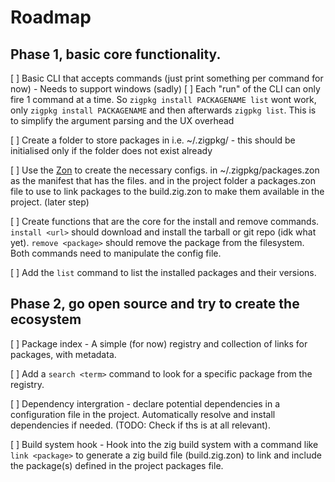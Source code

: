 # Roadmap

## Phase 1, basic core functionality.

[ ] Basic CLI that accepts commands (just print something per command for now) - Needs to support windows (sadly)
[ ] Each "run" of the CLI can only fire 1 command at a time. So `zigpkg install PACKAGENAME list` wont work, only `zigpkg install PACKAGENAME` and then afterwards `zigpkg list`. This is to simplify the argument parsing and the UX overhead 

[ ] Create a folder to store packages in i.e. ~/.zigpkg/ - this should be initialised only if the folder does not exist already

[ ] Use the [Zon](https://zon.dev/) to create the necessary configs. in ~/.zigpkg/packages.zon as the manifest that has the files. and in the project folder a packages.zon file to use to link packages to the build.zig.zon to make them available in the project. (later step)

[ ] Create functions that are the core for the install and remove commands. `install <url>` should download and install the tarball or git repo (idk what yet). `remove <package>` should remove the package from the filesystem. Both commands need to manipulate the config file.

[ ] Add the `list` command to list the installed packages and their versions.


## Phase 2, go open source and try to create the ecosystem

[ ] Package index - A simple (for now) registry and collection of links for packages, with metadata.

[ ] Add a `search <term>` command to look for a specific package from the registry.

[ ] Dependency intergration - declare potential dependencies in a configuration file in the project. Automatically resolve and install dependencies if needed. (TODO: Check if ths is at all relevant).

[ ] Build system hook - Hook into the zig build system with a command like `link <package>` to generate a zig build file (build.zig.zon) to link and include the package(s) defined in the project packages file.

